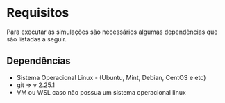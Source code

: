 # Requisitos 
Para executar as simulações são necessários algumas dependências que são listadas a seguir.

## Dependências ##
- Sistema Operacional Linux - (Ubuntu, Mint, Debian, CentOS e etc)
- git => v 2.25.1
- VM ou WSL caso não possua um sistema operacional linux




